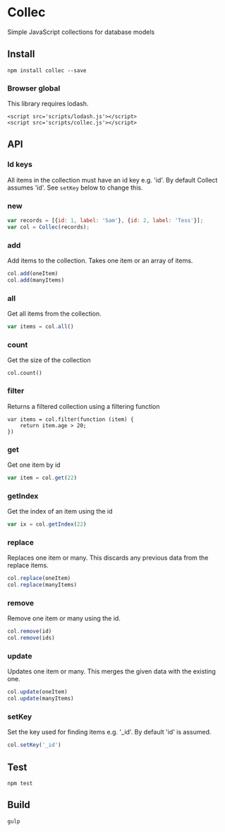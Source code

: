 Collec
======

Simple JavaScript collections for database models

## Install

```
npm install collec --save
```

### Browser global

This library requires lodash.

```
<script src='scripts/lodash.js'></script>
<script src='scripts/collec.js'></script>
```

## API

### Id keys

All items in the collection must have an id key e.g. 'id'. By default Collect assumes 'id'. See `setKey` below to change this.

### new

```js
var records = [{id: 1, label: 'Sam'}, {id: 2, label: 'Tess'}];
var col = Collec(records);
```

### add

Add items to the collection.
Takes one item or an array of items.

```js
col.add(oneItem)
col.add(manyItems)
```

### all

Get all items from the collection.

```js
var items = col.all()
```

### count

Get the size of the collection

```
col.count()
```

### filter

Returns a filtered collection using a filtering function

```
var items = col.filter(function (item) {
	return item.age > 20;
})
```

### get 

Get one item by id

```js
var item = col.get(22)
```

### getIndex

Get the index of an item using the id

```js
var ix = col.getIndex(22)
```

### replace

Replaces one item or many.
This discards any previous data from the replace items.

```js
col.replace(oneItem)
col.replace(manyItems)
```

### remove

Remove one item or many using the id.

```js
col.remove(id)
col.remove(ids)
```

### update

Updates one item or many.
This merges the given data with the existing one.

```js
col.update(oneItem)
col.update(manyItems)
```

### setKey

Set the key used for finding items e.g. '_id'.
By default 'id' is assumed.

```js
col.setKey('_id')
```

## Test

```
npm test
```

## Build

```
gulp
```


